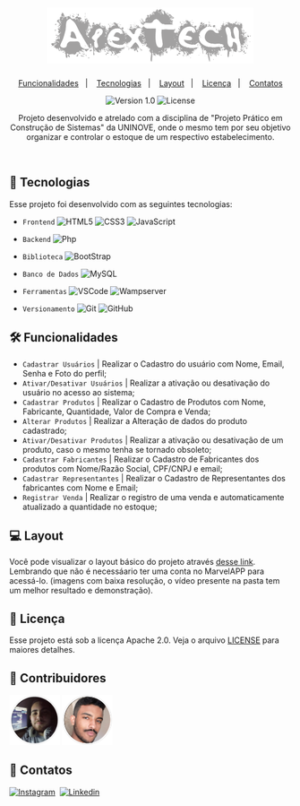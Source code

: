 <h1 align="center">
    <img alt="ApexTech" title="ApexTech" src=".apextech/logo2.png" width=370px height=100px/>
</h1>

<p align="center">
  <a href="#-funcionalidades">Funcionalidades</a>&nbsp;&nbsp;&nbsp;|&nbsp;&nbsp;&nbsp;
  <a href="#-tecnologias">Tecnologias</a>&nbsp;&nbsp;&nbsp;|&nbsp;&nbsp;&nbsp;
  <a href="#-layout">Layout</a>&nbsp;&nbsp;&nbsp;|&nbsp;&nbsp;&nbsp;
  <a href="memo-licença">Licença</a>&nbsp;&nbsp;&nbsp;|&nbsp;&nbsp;&nbsp;
  <a href="speech_balloon-contatos">Contatos</a>
</p>

<p align="center">
    <img src="https://img.shields.io/static/v1?label=Version&message=1.0&color=A9A9A9&labelColor=000000" alt="Version 1.0"/>
    <img alt="License" src="https://img.shields.io/static/v1?label=License&message=apache%202.0&color=A9A9A9&labelColor=000000">
</p>

<p align="center">
  Projeto desenvolvido e atrelado com a disciplina de "Projeto Prático em Construção de Sistemas" da UNINOVE, onde o mesmo tem por seu objetivo organizar e controlar o estoque     de um respectivo estabelecimento. 
</p>

<br/>

<!-- LINGUAGENS -->
## 🚀 Tecnologias
Esse projeto foi desenvolvido com as seguintes tecnologias:

- `Frontend` ![HTML5](https://img.shields.io/badge/-HTML5-05122A?&logo=HTML5) 
             ![CSS3](https://img.shields.io/badge/-CSS3-05122A?&logo=CSS3&logoColor=007ACC)
             ![JavaScript](https://img.shields.io/badge/-JavaScript-05122A?&logo=JavaScript)

- `Backend` ![Php](https://img.shields.io/badge/-PhP-05122A?&logo=Php)

- `Biblioteca` ![BootStrap](https://img.shields.io/badge/-BootStrap-05122A?&logo=BootStrap)

- `Banco de Dados` ![MySQL](https://img.shields.io/badge/-MySQL-05122A?&logo=mysql)

- `Ferramentas` ![VSCode](https://img.shields.io/badge/-VSCode-05122A?&logo=Visual%20Studio%20Code&logoColor=007ACC)
                ![Wampserver](https://img.shields.io/badge/-Wampserver-05122A?&logo=WampServer&logoColor=FFFFFF)
              
- `Versionamento` ![Git](https://img.shields.io/badge/-Git-05122A?&logo=git)
                  ![GitHub](https://img.shields.io/badge/-GitHub-05122A?&logo=github)

<!-- REQUISITOS DO SISTEMA -->
## 🛠 Funcionalidades
- `Cadastrar Usuários` | Realizar o Cadastro do usuário com Nome, Email, Senha e Foto do perfil;
- `Ativar/Desativar Usuários` | Realizar a ativação ou desativação do usuário no acesso ao sistema;
- `Cadastrar Produtos` | Realizar o Cadastro de Produtos com Nome, Fabricante, Quantidade, Valor de Compra e Venda;
- `Alterar Produtos` | Realizar a Alteração de dados do produto cadastrado;
- `Ativar/Desativar Produtos` | Realizar a ativação ou desativação de um produto, caso o mesmo tenha se tornado obsoleto;
- `Cadastrar Fabricantes` | Realizar o Cadastro de Fabricantes dos produtos com Nome/Razão Social, CPF/CNPJ e email;
- `Cadastrar Representantes` | Realizar o Cadastro de Representantes dos fabricantes com Nome e Email;
- `Registrar Venda` | Realizar o registro de uma venda e automaticamente atualizado a quantidade no estoque;

<!--
## 🔗 Estrutura
A estrutura de arquivos deste projeto se encontra da seguinte maneira:
```
apextech-software
├── App/
│   └── Database/
│       └── --todas as ações (delete, insert, search)--
│   └── Models/
|       ├── cliente.class.php
|       ├── connect.php
|       ├── fabricante.class.php
|       ├── itens.class.php
|       ├── produtos.class.php
|       ├── representante.class.php
|       ├── usuario.class.php
|       └── vendas.class.php
│   ├── auth.php
│   ├── session.php
├── DB
│   ├── controlestoque.sql
│   └── controlestoque_bkp.sql
├── layout
│   ├── alert.php
│   ├── conteudo.php
│   └── script.php
├── views
│   ├── bootstrap/
|       ├── css
|       ├── fonts
|       └── js
│   ├── build/
|       ├── bootstrap-less
|       └── less
│   ├── cliente/
|       ├── addcliente.php
|       └── index.php
│   ├── dist/
|       ├── css
|       ├── img
|       └── js
│   ├── fabricante/
|       ├── addfabricante.php
|       ├── editfabricante.php
|       └── index.php
│   ├── itens/
|       ├── additens.php
|       ├── edititens.php
|       └── index.php
│   ├── plugins/
│   ├── prod/
|       ├── addprod.php
|       └── index.php
│   ├── representate/
|       ├── addrepresentante.php
|       └── index.php
│   ├── usuarios/
│   ├── vendas/
│   ├── destroy.php
│   └── index.php
├── .gitignore
├── index.php
├── LICENSE
├── login.php
└── README.md
```
-->

<!-- LAYOUT DO SISTEMA -->
## 💻 Layout
Você pode visualizar o layout básico do projeto através [desse link](https://marvelapp.com/prototype/728ab14). Lembrando que não é necessáario ter uma conta no MarvelAPP para acessá-lo.
(imagens com baixa resolução, o vídeo presente na pasta tem um melhor resultado e demonstração). 

<!-- LICENSE  -->
## :memo: Licença
Esse projeto está sob a licença Apache 2.0. Veja o arquivo [LICENSE](LICENSE.md) para maiores detalhes.

<!-- CONTRIBUIDORES  -->
## :busts_in_silhouette: Contribuidores
<p>
    <a href="//github.com/HigorRoc"><img alt="Higor" title="Higor" src=".apextech/higor.png" width=90px height=90px/></a>
    <a href="//github.com/VictorNuPe"><img alt="Victor" title="Victor" src=".apextech/victor.png" width=90px height=90px/></a>
</p>

<!-- CONTATOS -->
## :speech_balloon: Contatos
[![Instagram](https://img.shields.io/badge/-Instagram_-E4405F?&logo=Instagram&logoColor=FFFFFF)](https://instagram.com/hiigorrocha_)&nbsp;
[![Linkedin](https://img.shields.io/badge/-Linkedln-0A66C2?&logo=Linkedin&logoColor=FFFFFF)](https://www.linkedin.com/in/higor-silva18/)&nbsp;
